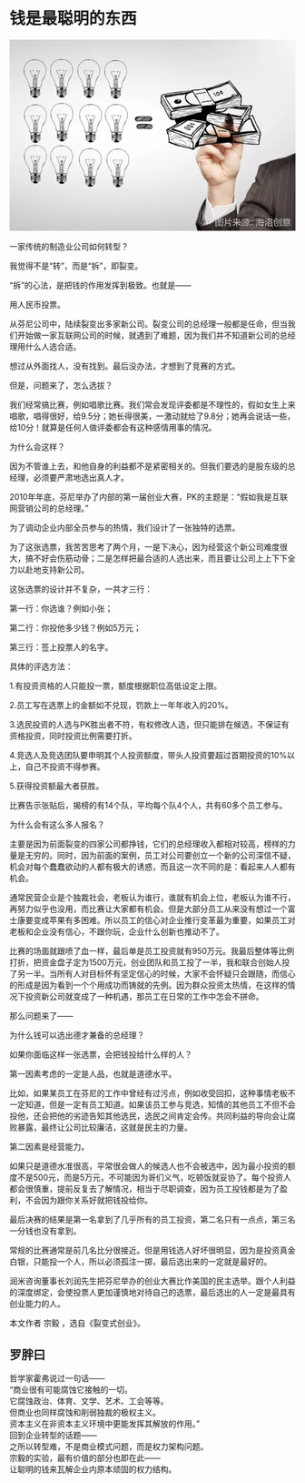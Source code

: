 # 钱是最聪明的东西

![](/images/article/smart_money.jpg)

一家传统的制造业公司如何转型？

我觉得不是“转”，而是“拆”，即裂变。

“拆”的心法，是把钱的作用发挥到极致。也就是——

用人民币投票。

从芬尼公司中，陆续裂变出多家新公司。裂变公司的总经理一般都是任命，但当我们开始做一家互联网公司的时候，就遇到了难题，因为我们并不知道新公司的总经理用什么人选合适。

想过从外面找人，没有找到。最后没办法，才想到了竞赛的方式。

但是，问题来了，怎么选拔？

我们经常搞比赛，例如唱歌比赛。我们常会发现评委都是不理性的，假如女生上来唱歌，唱得很好，给9.5分；她长得很美，一激动就给了9.8分；她再会说话一些，给10分！就算是任何人做评委都会有这种感情用事的情况。

为什么会这样？

因为不管谁上去，和他自身的利益都不是紧密相关的。但我们要选的是股东级的总经理，必须要严肃地选出真人才。

2010年年底，芬尼举办了内部的第一届创业大赛，PK的主题是：“假如我是互联网营销公司的总经理。”

为了调动企业内部全员参与的热情，我们设计了一张独特的选票。

为了这张选票，我苦苦思考了两个月，一是下决心，因为经营这个新公司难度很大，搞不好会伤筋动骨；二是怎样把最合适的人选出来，而且要让公司上上下下全力以赴地支持新公司。

这张选票的设计并不复杂，一共才三行：

第一行：你选谁？例如小张；

第二行：你投他多少钱？例如5万元；

第三行：签上投票人的名字。

具体的评选方法：

1.有投资资格的人只能投一票，额度根据职位高低设定上限。

2.员工写在选票上的金额如不兑现，罚款上一年年收入的20%。

3.选民投资的人选与PK胜出者不符，有权修改人选，但只能排在候选，不保证有资格投资，同时投资比例需要打折。

4.竞选人及竞选团队要申明其个人投资额度，带头人投资要超过首期投资的10%以上，自己不投资不得参赛。

5.获得投资额最大者获胜。

比赛告示张贴后，揭榜的有14个队，平均每个队4个人，共有60多个员工参与。

为什么会有这么多人报名？

主要是因为前面裂变的四家公司都挣钱，它们的总经理收入都相对较高，榜样的力量是无穷的。同时，因为前面的案例，员工对公司要创立一个新的公司深信不疑，机会对每个蠢蠢欲动的人都有极大的诱惑，而且这一次不同的是：看起来人人都有机会。

通常民营企业是个独裁社会，老板认为谁行，谁就有机会上位，老板认为谁不行，再努力似乎也没用，而比赛让大家都有机会。但是大部分员工从来没有想过一个富士康要变成苹果有多困难。所以员工的信心对企业推行变革最为重要，如果员工对老板和企业没有信心，不跟你玩，企业什么创新也推动不了。

比赛的场面就跟喷了血一样，最后单是员工投资就有950万元。我最后整体等比例打折，把资金盘子定为1500万元，创业团队和员工投了一半，我和联合创始人投了另一半。当所有人对目标怀有坚定信心的时候，大家不会怀疑只会跟随，而信心的形成是因为看到一个个用成功而铸就的先例。因为群众投资太热情，在这样的情况下投资新公司就变成了一种机遇，那员工在日常的工作中怎会不拼命。

那么问题来了——

为什么钱可以选出德才兼备的总经理？

如果你面临这样一张选票，会把钱投给什么样的人？

第一因素考虑的一定是人品，也就是道德水平。

比如，如果某员工在芬尼的工作中曾经有过污点，例如收受回扣，这种事情老板不一定知道，但是一定有员工知道。如果该员工参与竞选，知情的其他员工不但不会投他，还会把他的劣迹告知其他选民，选民之间肯定会传。共同利益的导向会让腐败暴露，最终让公司比较廉洁，这就是民主的力量。

第二因素是经营能力。

如果只是道德水准很高，平常很会做人的候选人也不会被选中，因为最小投资的额度不是500元，而是5万元，不可能因为哥们义气，吃顿饭就妥协了。每个投资人都会很慎重，提前反复去了解情况，相当于尽职调查，因为员工投钱都是为了盈利，不会因为跟你关系好就把钱投给你。

最后决赛的结果是第一名拿到了几乎所有的员工投资，第二名只有一点点，第三名一分钱也没有拿到。

常规的比赛通常是前几名比分很接近。但是用钱选人好坏很明显，因为是投资真金白银，只能投一个人，所以必须孤注一掷，最后选出来的一定就是最好的。

润米咨询董事长刘润先生把芬尼举办的创业大赛比作美国的民主选举。跟个人利益的深度绑定，会使投票人更加谨慎地对待自己的选票，最后选出的人一定是最具有创业能力的人。

本文作者 宗毅 ，选自《裂变式创业》。

## 罗胖曰
 
哲学家霍弗说过一句话——  
“商业很有可能腐蚀它接触的一切。  
它腐蚀政治、体育、文学、艺术、工会等等。  
但商业也同样腐蚀和削弱独裁的极权主义。  
资本主义在非资本主义环境中更能发挥其解放的作用。”  
回到企业转型的话题——  
之所以转型难，不是商业模式问题，而是权力架构问题。  
宗毅的实验，最有价值的部分也即在此——  
让聪明的钱来瓦解企业内原本顽固的权力结构。
